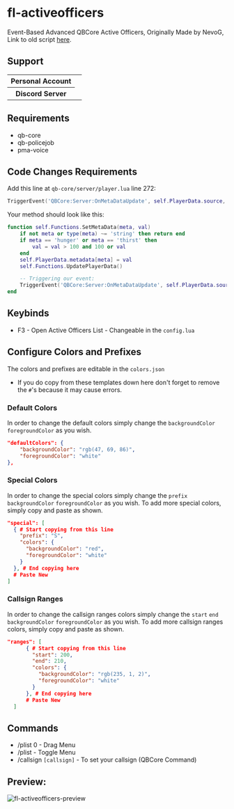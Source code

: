 # fl-activeofficers
Event-Based Advanced QBCore Active Officers,
Originally Made by NevoG,
Link to old script [here](https://forum.cfx.re/t/release-fivem-advanced-active-officers/1798459).

## Support

<table>
    <tr>
        <th>Personal Account</th>
        <td><img src="https://dcbadge.limes.pink/api/shield/311897788206153730" alt="" /></td>
    </tr>
        <th>Discord Server</th>
        <td><a target="_blank" href="https://discord.gg/87MZnFQv9y"><img src="https://dcbadge.limes.pink/api/server/87MZnFQv9y" alt="" /></a></td>
    </tr>
</table>

## Requirements
- qb-core
- qb-policejob
- pma-voice

## Code Changes Requirements

Add this line at `qb-core/server/player.lua` line 272:

```lua
TriggerEvent('QBCore:Server:OnMetaDataUpdate', self.PlayerData.source, meta, val)
```

Your method should look like this:

```lua
function self.Functions.SetMetaData(meta, val)
    if not meta or type(meta) ~= 'string' then return end
    if meta == 'hunger' or meta == 'thirst' then
        val = val > 100 and 100 or val
    end
    self.PlayerData.metadata[meta] = val
    self.Functions.UpdatePlayerData()

    -- Triggering our event:
    TriggerEvent('QBCore:Server:OnMetaDataUpdate', self.PlayerData.source, meta, val)
end
```

## Keybinds
- F3 - Open Active Officers List - Changeable in the `config.lua`

## Configure Colors and Prefixes

The colors and prefixes are editable in the `colors.json`
- If you do copy from these templates down here don't forget to remove the `#`'s because it may cause errors. 

### Default Colors
In order to change the default colors simply change the `backgroundColor` `foregroundColor` as you wish.
  ```json  
  "defaultColors": {
      "backgroundColor": "rgb(47, 69, 86)",
      "foregroundColor": "white"
  },
  ```
### Special Colors
In order to change the special colors simply change the `prefix` `backgroundColor` `foregroundColor` as you wish.
To add more special colors, simply copy and paste as shown.

  ```json
  "special": [
    { # Start copying from this line
      "prefix": "S",
      "colors": {
        "backgroundColor": "red",
        "foregroundColor": "white"
      }
    }, # End copying here
    # Paste New
  ]
  ```
### Callsign Ranges
In order to change the callsign ranges colors simply change the `start` `end` `backgroundColor` `foregroundColor` as you wish.
To add more callsign ranges colors, simply copy and paste as shown.

  ```json
  "ranges": [
        { # Start copying from this line
          "start": 200,
          "end": 210,
          "colors": {
            "backgroundColor": "rgb(235, 1, 2)",
            "foregroundColor": "white"
          }
        }, # End copying here
        # Paste New
    ]
  ```

## Commands
- /plist 0 - Drag Menu
- /plist - Toggle Menu
- /callsign `[callsign]` - To set your callsign (QBCore Command)

## Preview:

![fl-activeofficers-preview](https://github.com/finalLy134/fl-activeofficers/assets/60448180/f9345bbf-a1d7-4929-92ad-e4490b4b69c9)
